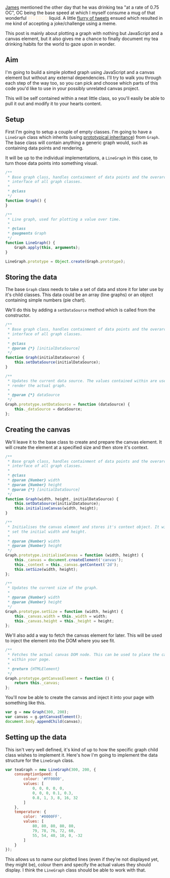 [James][] mentioned the other day that he was drinking tea "at a rate of 0.75 OC", OC being the base speed at which I myself consume a mug of that wonderful <span style='color:#FFEBCD'>#FFEBCD</span> liquid. A little [flurry of tweets][tea-tweets] ensued which resulted in me kind of accepting a joke/challenge using a meme.

This post is mainly about plotting a graph with nothing but JavaScript and a canvas element, but it also gives me a chance to finally document my tea drinking habits for the world to gaze upon in wonder.

<!-- more -->

## Aim

I'm going to build a simple plotted graph using JavaScript and a canvas element but without any external dependencies. I'll try to walk you through each step of the way too, so you can pick and choose which parts of this code you'd like to use in your possibly unrelated canvas project.

This will be self contained within a neat little class, so you'll easily be able to pull it out and modify it to your hearts content.

## Setup

First I'm going to setup a couple of empty classes. I'm going to have a `LineGraph` class which inherits (using [prototypical inheritance][proto]) from `Graph`. The base class will contain anything a generic graph would, such as containing data points and rendering.

It will be up to the individual implementations, a `LineGraph` in this case, to turn those data points into something visual.

```javascript
/**
 * Base graph class, handles containment of data points and the overarching
 * interface of all graph classes.
 *
 * @class
 */
function Graph() {
}

/**
 * Line graph, used for plotting a value over time.
 *
 * @class
 * @augments Graph
 */
function LineGraph() {
	Graph.apply(this, arguments);
}

LineGraph.prototype = Object.create(Graph.prototype);
```

## Storing the data

The base `Graph` class needs to take a set of data and store it for later use by it's child classes. This data could be an array (line graphs) or an object containing simple numbers (pie chart).

We'll do this by adding a `setDataSource` method which is called from the constructor.

```javascript
/**
 * Base graph class, handles containment of data points and the overarching
 * interface of all graph classes.
 *
 * @class
 * @param {*} [initialDataSource]
 */
function Graph(initialDataSource) {
	this.setDataSource(initialDataSource);
}

/**
 * Updates the current data source. The values contained within are used to
 * render the actual graph.
 *
 * @param {*} dataSource
 */
Graph.prototype.setDataSource = function (dataSource) {
	this._dataSource = dataSource;
};
```

## Creating the canvas

We'll leave it to the base class to create and prepare the canvas element. It will create the element at a specified size and then store it's context.

```javascript
/**
 * Base graph class, handles containment of data points and the overarching
 * interface of all graph classes.
 *
 * @class
 * @param {Number} width
 * @param {Number} height
 * @param {*} [initialDataSource]
 */
function Graph(width, height, initialDataSource) {
	this.setDataSource(initialDataSource);
	this.initialiseCanvas(width, height);
}

/**
 * Initialises the canvas element and stores it's context object. It will also
 * set the initial width and height.
 *
 * @param {Number} width
 * @param {Number} height
 */
Graph.prototype.initialiseCanvas = function (width, height) {
	this._canvas = document.createElement('canvas');
	this._context = this._canvas.getContext('2d');
	this.setSize(width, height);
};

/**
 * Updates the current size of the graph.
 *
 * @param {Number} width
 * @param {Number} height
 */
Graph.prototype.setSize = function (width, height) {
	this._canvas.width = this._width = width;
	this._canvas.height = this._height = height;
};
```

We'll also add a way to fetch the canvas element for later. This will be used to inject the element into the DOM where you see fit.

```javascript
/**
 * Fetches the actual canvas DOM node. This can be used to place the canvas
 * within your page.
 *
 * @return {HTMLElement}
 */
Graph.prototype.getCanvasElement = function () {
	return this._canvas;
};
```

You'll now be able to create the canvas and inject it into your page with something like this.

```javascript
var g = new Graph(300, 200);
var canvas = g.getCanvasElement();
document.body.appendChild(canvas);
```

## Setting up the data

This isn't very well defined, it's kind of up to how the specific graph child class wishes to implement it. Here's how I'm going to implement the data structure for the `LineGraph` class.

```javascript
var teaGraph = new LineGraph(300, 200, {
	consumptionSpeed: {
		colour: '#FF0000',
		values: [
			0, 0, 0, 0, 0,
			0, 0, 0, 0.1, 0.3,
			0.8, 1, 3, 8, 16, 32
		]
	},
	temperature: {
		color: '#0000FF',
		values: [
			80, 80, 80, 80, 80,
			79, 78, 76, 72, 60,
			55, 54, 40, 10, 0, -32
		]
	}
});
```

This allows us to name our plotted lines (even if they're not displayed yet, they might be), colour them and specify the actual values they should display. I think the `LineGraph` class should be able to work with that.

[james]: https://twitter.com/jamesfublo
[tea-tweets]: http://www.exquisitetweets.com/tweets?eids=EjQYN9DC57.EjRXe1BtqC.ElgZl6JxF6.ElhqBY5I1Q.Elhyot1C20.ElhGxGBZoi
[proto]: http://oli.me.uk/2013/06/01/prototypical-inheritance-done-right/
